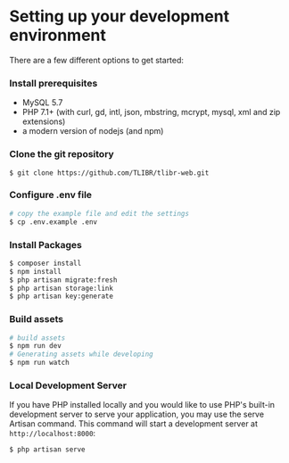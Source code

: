 # Setting up your development environment

There are a few different options to get started:

### Install prerequisites
- MySQL 5.7
- PHP 7.1+ (with curl, gd, intl, json, mbstring, mcrypt, mysql, xml and zip extensions)
- a modern version of nodejs (and npm)

### Clone the git repository
    $ git clone https://github.com/TLIBR/tlibr-web.git

### Configure .env file
```bash
# copy the example file and edit the settings
$ cp .env.example .env
```

### Install Packages
```bash
$ composer install
$ npm install
$ php artisan migrate:fresh
$ php artisan storage:link
$ php artisan key:generate
```

### Build assets
```bash
# build assets
$ npm run dev
# Generating assets while developing
$ npm run watch
```

### Local Development Server
If you have PHP installed locally and you would like to use PHP's built-in development server to serve your application, you may use the serve Artisan command. This command will start a development server at `http://localhost:8000`:

```
$ php artisan serve
```
